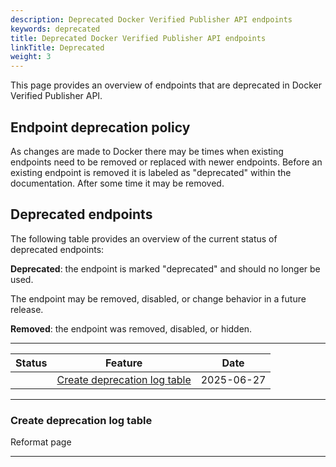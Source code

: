 ```yaml
---
description: Deprecated Docker Verified Publisher API endpoints
keywords: deprecated
title: Deprecated Docker Verified Publisher API endpoints
linkTitle: Deprecated
weight: 3
---
```


This page provides an overview of endpoints that are deprecated in Docker Verified Publisher API.

## Endpoint deprecation policy

As changes are made to Docker there may be times when existing endpoints need to be removed or replaced with newer endpoints. Before an existing endpoint is removed it is labeled as "deprecated" within the documentation. After some time it may be removed.

## Deprecated endpoints

The following table provides an overview of the current status of deprecated endpoints:

**Deprecated**: the endpoint is marked "deprecated" and should no longer be used.

The endpoint may be removed, disabled, or change behavior in a future release.

**Removed**: the endpoint was removed, disabled, or hidden.

---

| Status | Feature                                                       | Date       |
|--------|---------------------------------------------------------------|------------|
|        | [Create deprecation log table](#create-deprecation-log-table) | 2025-06-27 |

---

### Create deprecation log table

Reformat page

---